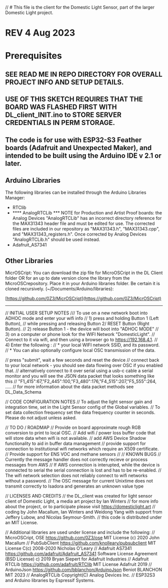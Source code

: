 // # This file is the client for the Domestic Light Sensor, part of the larger Domestic Light project.
# REV 4 Aug 2023
# Prerequisites

## SEE READ ME IN REPO DIRECTORY FOR OVERALL PROJECT INFO AND SETUP DETAILS. 
## USE OF THIS SKETCH REQUIRES THAT THE BOARD WAS FLASHED FIRST WITH DL_client_INIT.ino to STORE SERVER CREDENTIALS IN PERM STORAGE.

## The code is for use with ESP32-S3 Feather boards (Adafruit and Unexpected Maker), and intended to be built using the Arduino IDE v 2.1 or later.

## Arduino Libraries
The following libraries can be installed through the Arduino Libraries Manager:

- RTClib
- **** AnalogRTCLib *** NOTE for Production and Artist Proof boards:
                    the Analog Devices "AnalogRTCLib" has an incorrect
                    directory reference for the MAX31343 header file and must be edited for use. 
                    The corrected files are included in our repository as "MAX31343.h", "MAX31343.cpp", and "MAX31343_registers.h". Once corrected by Analog Devices  "AnalogRTCLib.h" should be used instead.
- Adafruit_AS7341

## Other Libraries

MicrOSCript: You can download the zip file for MicroOSCript in the DL Client folder OR for an up to date version clone the library from the MicroOSCrepository.
Place it  in your Arduino libraries folder. Be certain it is cloned recursively. 
(~/Documents/Arduino/libraries):

[https://github.com/0Z3/MicrOSCript](https://github.com/0Z3/MicrOSCript)

__________________

// INITIAL USER SETUP NOTES
/// To use on a new network boot into ADHOC mode and enter your wifi info
//  1) press and holding Button 1 (Left Button), 
//     while pressing and releasing Button 2/  RESET Button (Right Button). 
//  2) release Button 1 - the device will boot into "ADHOC MODE"
//  3) on a computer or phone look for the WIFI Network "DomesticLight". 
//     Connect to it via wifi, and then using a browser go to https://192.168.4.1. 
//  4) Enter the following : 
//     * your local WIFI network SSID, and its password.
//     * You can also optionally configure local OSC transmission of the data.

//    press "submit", wait a few seconds and reset the device 
//    connect back to your local network - you should see data flowing over OSC if you enabled that.
//    alternatively connect to it over serial using a usb-c cable a serial monitor and you will see the JSON data packet that looks something like this
//    "F1_415":67,"F2_445":100,"F3_480":176,"F4_515":207,"F5_555":264, .....
//  for more information about the data packet methods see DL_Data_Schema

// CODE CONFIGURATION NOTES
// To adjust the light sensor gain and integration time, set in the Light Sensor config of the Global variables.
// To set data collection frequency set the data frequency counter  in seconds. Please do not adjust unless asked.

// TO DO / ROADMAP 
// Provide on board approximate rough RGB conversion to print to local OSC.
// Add wifi / power loss buffer code that will store data when wifi is not available. 
// add AWS Device Shadow functionality to aid in buffer data management
// provide support for connection to institutional wifi networks which require an X509 certificate. 
// Provide support for ENS VOC and methane sensors
// 
// KNOWN BUGS 
// Currently the message handler does not correctly recieve or process messages from AWS 
// If AWS connection is interupted, while the device is connected to serial the serial connection is lost and has to be re-enabled.
// The wifi network selection does not reliably connect to wifi networks without a password.
// The OSC message for current Unixtime does not transmit correctly to Isadora and generates an unknown value type

// LICENSES AND CREDITS 
// the DL_client was created for light sensor client of Domestic Light, a media art project by Ian Winters
// for more info about the project, or to participate please visit https://domesticlight.art
// coding by John Macallum, Ian Winters and Weidong Yang with support from Jeffery Lubow, and Nicolas Seymour-Smith.
// this code is distributed under an MIT License.

// Additional libraries are used under license and include the following:
// MicroOSCript, OSE https://github.com/0Z3/ose MIT License (c) 2020 John Macallum
// PubSubClient https://github.com/knolleary/pubsubclient MIT License C(c) 2008-2020 Nicholas O'Leary
// Adafruit AS7341 https://github.com/adafruit/Adafruit_AS7341 Software License Agreement (BSD License) c) 2019 Bryan Siepert for Adafruit Industries
// Adafruit RTCLib https://github.com/adafruit/RTClib MIT License Adafruit 2019
// ArduinoJson  https://github.com/bblanchon/ArduinoJson Beniot BLANCHON MIT 2023
// AnalogRTCLib  Copyright(C) Analog Devices Inc.
// ESP32S3 and Arduino libraries by Espressif Systems.

